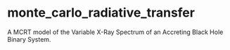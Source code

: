 # monte_carlo_radiative_transfer
A MCRT model of the Variable X-Ray Spectrum of an Accreting Black Hole Binary System.
